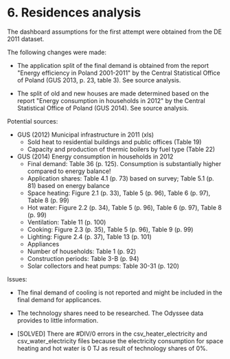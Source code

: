 # 6. Residences analysis

The dashboard assumptions for the first attempt were obtained from the DE 2011 dataset.


The following changes were made:

- The application split of the final demand is obtained from the report "Energy efficiency in Poland 2001-2011" by the Central Statistical Office of Poland (GUS 2013, p. 23, table 3). See source analysis.

- The split of old and new houses are made determined based on the report "Energy consumption in households in 2012" by the Central Statistical Office of Poland (GUS 2014). See source analysis.


Potential sources:

- GUS (2012) Municipal infrastructure in 2011 (xls)
  * Sold heat to residential buildings and public offices (Table 19)
  * Capacity and production of thermic boilers by fuel type (Table 22)
- GUS (2014) Energy consumption in households in 2012
  * Final demand: Table 36 (p. 125). Consumption is substantially higher compared to energy balance!
  * Application shares: Table 4.1 (p. 73) based on survey; Table 5.1 (p. 81) based on energy balance
  * Space heating: Figure 2.1 (p. 33), Table 5 (p. 96), Table 6 (p. 97), Table 8 (p. 99)
  * Hot water: Figure 2.2 (p. 34), Table 5 (p. 96), Table 6 (p. 97), Table 8 (p. 99)
  * Ventilation: Table 11 (p. 100)
  * Cooking: Figure 2.3 (p. 35), Table 5 (p. 96), Table 9 (p. 99)
  * Lighting: Figure 2.4 (p. 37), Table 13 (p. 101)
  * Appliances
  * Number of households: Table 1 (p. 92)
  * Construction periods: Table 3-B (p. 94)
  * Solar collectors and heat pumps: Table 30-31 (p. 120)

Issues:

- The final demand of cooling is not reported and might be included in the final demand for applicances.

- The technology shares need to be researched. The Odyssee data provides to little information.

- [SOLVED] There are #DIV/0 errors in the csv_heater_electricity and csv_water_electricity files because the electricity consumption for space heating and hot water is 0 TJ as result of technology shares of 0%.
